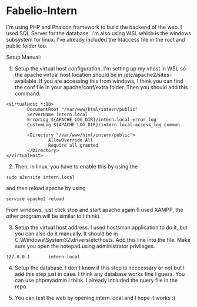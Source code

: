 # Fabelio-Intern

I'm using PHP and Phalcon framework to build the backend of the web. I used SQL Server for the database. I'm also using WSL which is the windows subsystem for linux. 
I've already included the htaccess file in the root and public folder too. 

Setup Manual:
1. Setup the virtual host configuration. I'm setting up my vhost in WSL so the apache virtual host location should be in /etc/apache2/sites-available.
If you are accessing this from windows, I think you can find the conf file in your apache/conf/extra folder. Then you should add this command:

```
<VirtualHost *:80>
        DocumentRoot "/var/www/html/intern/public"
        ServerName intern.local
        ErrorLog ${APACHE_LOG_DIR}/intern.local-error_log
        CustomLog ${APACHE_LOG_DIR}/intern.local-access_log common

        <Directory "/var/www/html/intern/public">
                AllowOverride All
                Require all granted
        </Directory>
</VirtualHost>
```

2. Then, in linux, you have to enable this by using the 

```
sudo a2ensite intern.local
```

and then reload apache by using

```
service apache2 reload 
```

From windows, just click stop and start apache again (I used XAMPP, the other program will be similar to I think).

3. Setup the virtual host address. I used hostsman application to do it, but you can also do it manually. It should be in C:\Windows\System32\drivers\etc\hosts. 
Add this line into the file. Make sure you open the notepad using administrator privileges.

```
127.0.0.1       intern.local
```

4. Setup the database. I don't know if this step is neccessary or not but I add this step just in case.
I think any database works fine I guess. You can use phpmyadmin I think. I already included the query file in the repo.

5. You can test the web by opening intern.local and I hope it works :)
